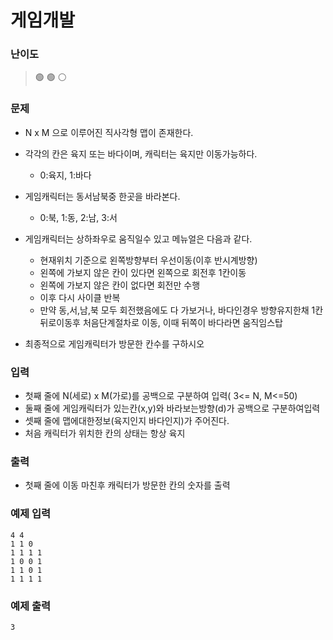 # 게임개발

### 난이도

> 🟢 🟢 ⚪️

### 문제

- N x M 으로 이루어진 직사각형 맵이 존재한다.
- 각각의 칸은 육지 또는 바다이며, 캐릭터는 육지만 이동가능하다.
  - 0:육지, 1:바다
- 게임캐릭터는 동서남북중 한곳을 바라본다.
  - 0:북, 1:동, 2:남, 3:서
- 게임캐릭터는 상하좌우로 움직일수 있고 메뉴얼은 다음과 같다.

  - 현재위치 기준으로 왼쪽방향부터 우선이동(이후 반시계방향)
  - 왼쪽에 가보지 않은 칸이 있다면 왼쪽으로 회전후 1칸이동
  - 왼쪽에 가보지 않은 칸이 없다면 회전만 수행
  - 이후 다시 사이클 반복
  - 만약 동,서,남,북 모두 회전했음에도 다 가보거나, 바다인경우 방향유지한채 1칸뒤로이동후 처음단계절차로 이동, 이때 뒤쪽이 바다라면 움직임스탑

- 최종적으로 게임캐릭터가 방문한 칸수를 구하시오

### 입력

- 첫째 줄에 N(세로) x M(가로)를 공백으로 구분하여 입력( 3<= N, M<=50)
- 둘째 줄에 게임캐릭터가 있는칸(x,y)와 바라보는방향(d)가 공백으로 구분하여입력
- 셋째 줄에 맵에대한정보(육지인지 바다인지)가 주어진다.
- 처음 캐릭터가 위치한 칸의 상태는 항상 육지

### 출력

- 첫째 줄에 이동 마친후 캐릭터가 방문한 칸의 숫자를 출력

### 예제 입력

```
4 4
1 1 0
1 1 1 1
1 0 0 1
1 1 0 1
1 1 1 1
```

### 예제 출력

```
3
```
